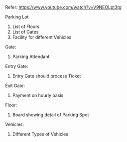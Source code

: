Refer: https://www.youtube.com/watch?v=V9NEOLpt3tg

Parking Lot
1. List of Floors
2. List of Gates
3. Facility for different Vehicles


Gate:
1. Parking Attendant

Entry Gate:
1. Entry Gate should process Ticket

Exit Gate:
1. Payment on hourly basis

Floor:
1. Board showing detail of Parking Spot

Vehicles:
1. Different Types of Vehicles 